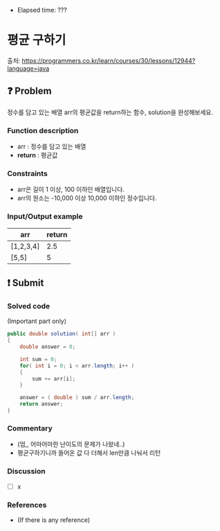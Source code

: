 - Elapsed time: ???

# 평균 구하기
출처: https://programmers.co.kr/learn/courses/30/lessons/12944?language=java

## :question: Problem
정수를 담고 있는 배열 arr의 평균값을 return하는 함수, solution을 완성해보세요.

### Function description
- arr : 정수를 담고 있는 배열
- __return__ : 평균값

### Constraints
- arr은 길이 1 이상, 100 이하인 배열입니다.
- arr의 원소는 -10,000 이상 10,000 이하인 정수입니다.

### Input/Output example
| arr       | return |
| --------- | ------ |
| [1,2,3,4] | 2.5    |
| [5,5]     | 5      |

## :exclamation: Submit
### Solved code
(Important part only)
``` java
public double solution( int[] arr )
{
    double answer = 0;

    int sum = 0;
    for( int i = 0; i < arr.length; i++ )
    {
        sum += arr[i];
    }

    answer = ( double ) sum / arr.length;
    return answer;
}
```

### Commentary
- (엄,, 어마어마한 난이도의 문제가 나왔네..)
- 평균구하기니까 들어온 값 다 더해서 len만큼 나눠서 리턴

### Discussion
- [ ] x

### References
- (If there is any reference)